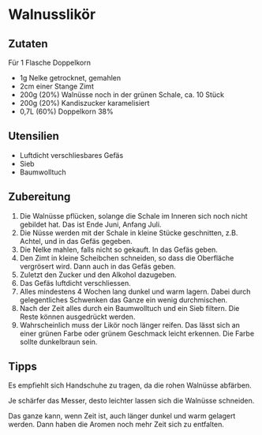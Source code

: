 # Walnusslikör

## Zutaten

Für 1 Flasche Doppelkorn

- 1g Nelke getrocknet, gemahlen
- 2cm einer Stange Zimt
- 200g (20%) Walnüsse noch in der grünen Schale, ca. 10 Stück
- 200g (20%) Kandiszucker karamelisiert
- 0,7L (60%) Doppelkorn 38%

## Utensilien

- Luftdicht verschliesbares Gefäs
- Sieb
- Baumwolltuch

## Zubereitung

1. Die Walnüsse pflücken, solange die Schale im Inneren sich noch nicht gebildet hat. Das ist Ende Juni, Anfang Juli.
1. Die Nüsse werden mit der Schale in kleine Stücke geschnitten, z.B. Achtel, und in das Gefäs gegeben.
1. Die Nelke mahlen, falls nicht so gekauft. In das Gefäs geben.
1. Den Zimt in kleine Scheibchen schneiden, so dass die Oberfläche vergrösert wird. Dann auch in das Gefäs geben.
1. Zuletzt den Zucker und den Alkohol dazugeben.
1. Das Gefäs luftdicht verschliessen.
1. Alles mindestens 4 Wochen lang dunkel und warm lagern. Dabei durch gelegentliches Schwenken das Ganze ein wenig durchmischen.
1. Nach der Zeit alles durch ein Baumwolltuch und ein Sieb filtern. Die Reste können ausgedrückt werden.
1. Wahrscheinlich muss der Likör noch länger reifen. Das lässt sich an einer grünen Farbe oder grünem Geschmack leicht erkennen. Die Farbe sollte dunkelbraun sein.

## Tipps

Es empfiehlt sich Handschuhe zu tragen, da die rohen Walnüsse abfärben.

Je schärfer das Messer, desto leichter lassen sich die Walnüsse schneiden.

Das ganze kann, wenn Zeit ist, auch länger dunkel und warm gelagert werden. Dann haben die Aromen noch mehr Zeit sich zu entfalten.